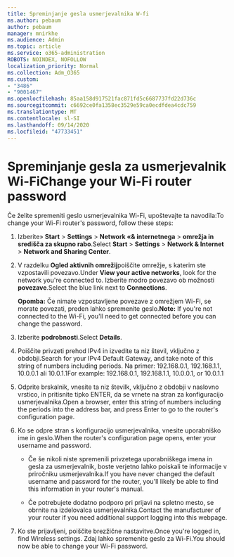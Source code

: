 ```yaml
---
title: Spreminjanje gesla usmerjevalnika W-fi
ms.author: pebaum
author: pebaum
manager: mnirkhe
ms.audience: Admin
ms.topic: article
ms.service: o365-administration
ROBOTS: NOINDEX, NOFOLLOW
localization_priority: Normal
ms.collection: Adm_O365
ms.custom:
- "3486"
- "9001467"
ms.openlocfilehash: 85aa158d917521fac871fd5c6687737fd22d736c
ms.sourcegitcommit: c6692ce0fa1358ec3529e59ca0ecdfdea4cdc759
ms.translationtype: MT
ms.contentlocale: sl-SI
ms.lasthandoff: 09/14/2020
ms.locfileid: "47733451"
---
```

# <a name="change-your-wi-fi-router-password"></a><span data-ttu-id="f2279-102">Spreminjanje gesla za usmerjevalnik Wi-Fi</span><span class="sxs-lookup"><span data-stu-id="f2279-102">Change your Wi-Fi router password</span></span>

<span data-ttu-id="f2279-103">Če želite spremeniti geslo usmerjevalnika Wi-Fi, upoštevajte ta navodila:</span><span class="sxs-lookup"><span data-stu-id="f2279-103">To change your Wi-Fi router's password, follow these steps:</span></span>

1. <span data-ttu-id="f2279-104">Izberite» **Start**  >  **Settings**  >  **Network «& internetnega**  >  **omrežja in središča za skupno rabo**.</span><span class="sxs-lookup"><span data-stu-id="f2279-104">Select **Start** > **Settings** > **Network & Internet** > **Network and Sharing Center**.</span></span>

2. <span data-ttu-id="f2279-105">V razdelku **Ogled aktivnih omrežij**poiščite omrežje, s katerim ste vzpostavili povezavo.</span><span class="sxs-lookup"><span data-stu-id="f2279-105">Under **View your active networks**, look for the network you're connected to.</span></span> <span data-ttu-id="f2279-106">Izberite modro povezavo ob možnosti **povezave**.</span><span class="sxs-lookup"><span data-stu-id="f2279-106">Select the blue link next to **Connections**.</span></span><br>

   <span data-ttu-id="f2279-107">**Opomba:** Če nimate vzpostavljene povezave z omrežjem Wi-Fi, se morate povezati, preden lahko spremenite geslo.</span><span class="sxs-lookup"><span data-stu-id="f2279-107">**Note:** If you're not connected to the Wi-Fi, you'll need to get connected before you can change the password.</span></span>

3. <span data-ttu-id="f2279-108">Izberite **podrobnosti**.</span><span class="sxs-lookup"><span data-stu-id="f2279-108">Select **Details**.</span></span>

4. <span data-ttu-id="f2279-109">Poiščite privzeti prehod IPv4 in izvedite ta niz števil, vključno z obdobji.</span><span class="sxs-lookup"><span data-stu-id="f2279-109">Search for your IPv4 Default Gateway, and take note of this string of numbers including periods.</span></span> <span data-ttu-id="f2279-110">Na primer: 192.168.0.1, 192.168.1.1, 10.0.0.1 ali 10.0.1.1</span><span class="sxs-lookup"><span data-stu-id="f2279-110">For example: 192.168.0.1, 192.168.1.1, 10.0.0.1, or 10.0.1.1</span></span>

5. <span data-ttu-id="f2279-111">Odprite brskalnik, vnesite ta niz številk, vključno z obdobji v naslovno vrstico, in pritisnite tipko ENTER, da se vrnete na stran za konfiguracijo usmerjevalnika.</span><span class="sxs-lookup"><span data-stu-id="f2279-111">Open a browser, enter this string of numbers including the periods into the address bar, and press Enter to go to the router's configuration page.</span></span>

6. <span data-ttu-id="f2279-112">Ko se odpre stran s konfiguracijo usmerjevalnika, vnesite uporabniško ime in geslo.</span><span class="sxs-lookup"><span data-stu-id="f2279-112">When the router's configuration page opens, enter your username and password.</span></span><br>
   - <span data-ttu-id="f2279-113">Če še nikoli niste spremenili privzetega uporabniškega imena in gesla za usmerjevalnik, boste verjetno lahko poiskali te informacije v priročniku usmerjevalnika.</span><span class="sxs-lookup"><span data-stu-id="f2279-113">If you have never changed the default username and password for the router, you'll likely be able to find this information in your router's manual.</span></span>

   - <span data-ttu-id="f2279-114">Če potrebujete dodatno podporo pri prijavi na spletno mesto, se obrnite na izdelovalca usmerjevalnika.</span><span class="sxs-lookup"><span data-stu-id="f2279-114">Contact the manufacturer of your router if you need additional support logging into this webpage.</span></span>

7. <span data-ttu-id="f2279-115">Ko ste prijavljeni, poiščite brezžične nastavitve.</span><span class="sxs-lookup"><span data-stu-id="f2279-115">Once you're logged in, find Wireless settings.</span></span> <span data-ttu-id="f2279-116">Zdaj lahko spremenite geslo za Wi-Fi.</span><span class="sxs-lookup"><span data-stu-id="f2279-116">You should now be able to change your Wi-Fi password.</span></span>
